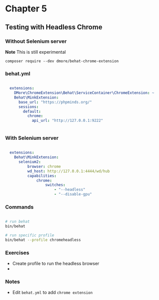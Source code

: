# Chapter 5

## Testing with Headless Chrome 

### Without Selenium server

**Note** This is still experimental

```
composer require --dev dmore/behat-chrome-extension
```

### behat.yml

```yml

  extensions:
    DMore\ChromeExtension\Behat\ServiceContainer\ChromeExtension: ~
    Behat\MinkExtension:
      base_url: "https://phpminds.org/"
      sessions:
        default:
          chrome:
            api_url: "http://127.0.0.1:9222"
          

```

### With Selenium server

```yml

  extensions:
    Behat\MinkExtension:
      selenium2:
          browser: chrome
          wd_host: http://127.0.0.1:4444/wd/hub
          capabilities:
              chrome:
                  switches:
                      - "--headless"
                      - "--disable-gpu"
```

### Commands

```bash

# run behat
bin/behat

# run specific profile
bin/behat --profile chromeheadless

```

### Exercises

* Create profile to run the headless browser
* 

### Notes

* Edit `behat.yml` to add `chrome extension` 




